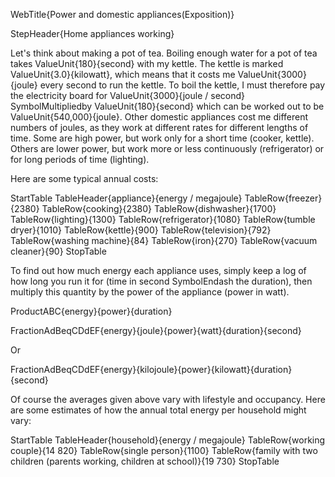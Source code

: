 WebTitle{Power and domestic appliances(Exposition)}

StepHeader{Home appliances working}

Let's think about making a pot of tea. Boiling enough water for a pot of tea takes ValueUnit{180}{second} with my kettle. The kettle is marked  ValueUnit{3.0}{kilowatt}, which means that it costs me ValueUnit{3000}{joule} every second to run the kettle. To boil the kettle, I must therefore pay the electricity board for ValueUnit{3000}{joule / second}   SymbolMultipliedby  ValueUnit{180}{second} which can be worked out to be  ValueUnit{540,000}{joule}. Other domestic appliances cost me different numbers of joules, as they work at different rates for different lengths of time. Some are high power, but work only for a short time (cooker, kettle). Others are lower power, but work more or less continuously (refrigerator) or for long periods of time (lighting).

Here are some typical annual costs:

StartTable
TableHeader{appliance}{energy / megajoule}
TableRow{freezer}{2380}
TableRow{cooking}{2380}
TableRow{dishwasher}{1700}
TableRow{lighting}{1300}
TableRow{refrigerator}{1080}
TableRow{tumble dryer}{1010}
TableRow{kettle}{900}
TableRow{television}{792}
TableRow{washing machine}{84}
TableRow{iron}{270}
TableRow{vacuum cleaner}{90}
StopTable

To find out how much energy each appliance uses, simply keep a log of how long you run it for (time in second SymbolEndash the duration), then multiply this quantity by the power of the appliance (power in watt).

ProductABC{energy}{power}{duration}

FractionAdBeqCDdEF{energy}{joule}{power}{watt}{duration}{second}

Or

FractionAdBeqCDdEF{energy}{kilojoule}{power}{kilowatt}{duration}{second}

Of course the averages given above vary with lifestyle and occupancy. Here are some estimates of how the annual total energy per household might vary:

StartTable
TableHeader{household}{energy / megajoule}
TableRow{working couple}{14 820}
TableRow{single person}{1100}
TableRow{family with two children (parents working, children at school)}{19 730}
StopTable

